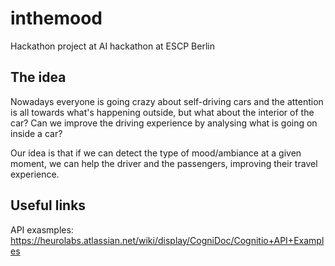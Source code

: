 # inthemood
Hackathon project at AI hackathon at ESCP Berlin

## The idea

Nowadays everyone is going crazy about self-driving cars and 
the attention is all towards what's happening outside, but
what about the interior of the car?
Can we improve the driving experience by analysing what is
going on inside a car? 

Our idea is that if we can detect the type of mood/ambiance 
at a given moment, we can help the driver and the passengers, 
improving their travel experience.


## Useful links
API exasmples:
https://heurolabs.atlassian.net/wiki/display/CogniDoc/Cognitio+API+Examples

